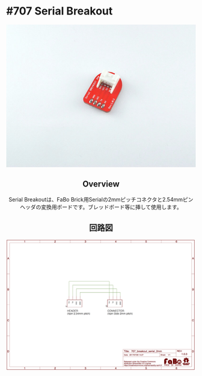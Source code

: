 # #707 Serial Breakout

<center>
  
![](./img/707_breakout_serial.jpg)
<!--COLORME-->

## Overview
Serial Breakoutは、FaBo Brick用Serialの2mmピッチコネクタと2.54mmピンヘッダの変換用ボードです。ブレッドボード等に挿して使用します。

## 回路図

![](./img/707_breakout_serial_sch.png)

